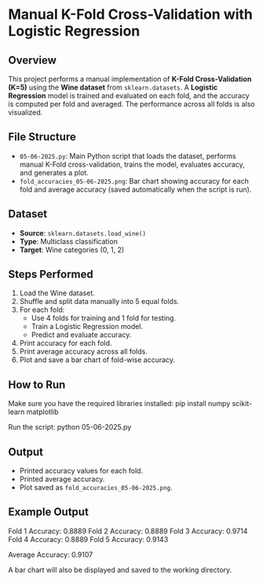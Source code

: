 # Manual K-Fold Cross-Validation with Logistic Regression

## Overview

This project performs a manual implementation of **K-Fold Cross-Validation (K=5)** using the **Wine dataset** from `sklearn.datasets`. A **Logistic Regression** model is trained and evaluated on each fold, and the accuracy is computed per fold and averaged. The performance across all folds is also visualized.

## File Structure

- `05-06-2025.py`: Main Python script that loads the dataset, performs manual K-Fold cross-validation, trains the model, evaluates accuracy, and generates a plot.
- `fold_accuracies_05-06-2025.png`: Bar chart showing accuracy for each fold and average accuracy (saved automatically when the script is run).

## Dataset

- **Source**: `sklearn.datasets.load_wine()`
- **Type**: Multiclass classification
- **Target**: Wine categories (0, 1, 2)

## Steps Performed

1. Load the Wine dataset.
2. Shuffle and split data manually into 5 equal folds.
3. For each fold:
   - Use 4 folds for training and 1 fold for testing.
   - Train a Logistic Regression model.
   - Predict and evaluate accuracy.
4. Print accuracy for each fold.
5. Print average accuracy across all folds.
6. Plot and save a bar chart of fold-wise accuracy.

## How to Run

Make sure you have the required libraries installed:
pip install numpy scikit-learn matplotlib

Run the script:
python 05-06-2025.py

## Output

- Printed accuracy values for each fold.
- Printed average accuracy.
- Plot saved as `fold_accuracies_05-06-2025.png`.

## Example Output
Fold 1 Accuracy: 0.8889
Fold 2 Accuracy: 0.8889
Fold 3 Accuracy: 0.9714
Fold 4 Accuracy: 0.8889
Fold 5 Accuracy: 0.9143

Average Accuracy: 0.9107

A bar chart will also be displayed and saved to the working directory.
